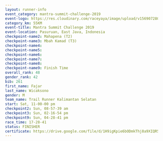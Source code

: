 ```yaml
---
layout: runner-info 
event_category: mantra-summit-challenge-2019 
event-logo: https://res.cloudinary.com/raceyaya/image/upload/v1569072809/logo/mantra-image_segrbx.jpg
category_km: 55KM 
event-title: Mantra Summit Challenge 2019 
event-location: Pasuruan, East Java, Indonesia 
checkpoint-name2: Mahapena (T2) 
checkpoint-name3: Mbah Kamad (T3) 
checkpoint-name4: 
checkpoint-name5: 
checkpoint-name6: 
checkpoint-name7: 
checkpoint-name8: 
checkpoint-name9: Finish Time
overall_rank: 48
gender_rank: 42
bib: 261
first_name: Fajar
last_name: Wicaksono
gender: M
team_name: Trail Runner Kalimantan Selatan
start: Sat, 11-00-00 pm
checkpoint2: Sun, 08-57-39 am
checkpoint3: Sun, 02-16-54 pm
checkpoint9: Sun, 04-28-41 pm
race_time: 17-28-41
status: FINISHER
certificate: https://drive.google.com/file/d/1H9igKpie6bODmkThj8a9XIQR5zQLeQOG/view?usp=sharing
---
```

